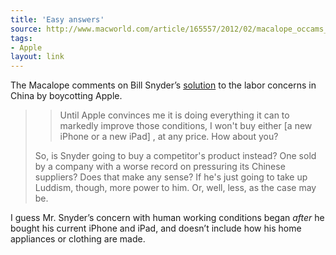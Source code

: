 ```yaml
---
title: 'Easy answers'
source: http://www.macworld.com/article/165557/2012/02/macalope_occams_electric_razor.html
tags:
- Apple
layout: link
---
```


The Macalope comments on Bill Snyder’s [solution][1] to the labor concerns in China by boycotting Apple.

>> Until Apple convinces me it is doing everything it can to markedly improve those conditions, I won't buy either [a new iPhone or a new iPad] , at any price. How about you?
> 
> So, is Snyder going to buy a competitor's product instead? One sold by a company with a worse record on pressuring its Chinese suppliers? Does that make any sense? If he's just going to take up Luddism, though, more power to him. Or, well, less, as the case may be.

I guess Mr. Snyder’s concern with human working conditions began *after* he bought his current iPhone and iPad, and doesn’t include how his home appliances or clothing are made.

[1]:http://www.infoworld.com/d/the-industry-standard/boycott-apple-until-it-fixes-its-china-labor-problem-187065